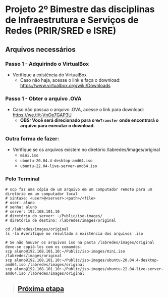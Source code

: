 # Projeto 2º Bimestre das disciplinas de Infraestrutura e Serviços de Redes (PRIR/SRED e ISRE)

## Arquivos necessários

### Passo 1 - Adquirindo o VirtualBox

- Verifique a existência do VirtualBox
  - Caso não haja, acesse o link e faça o download: https://www.virtualbox.org/wiki/Downloads

### Passo 1 - Obter o arquivo .OVA

- Caso não possua o arquivo .OVA, acesse o link para download: https://we.tl/t-VnOe7GAP3U
  - **OBS: Você será direcionado para o `WeTransfer` onde encontrará o arquivo para executar o download.**

### Outra forma de fazer:

- Verifique se os arquivos existem no diretório /labredes/images/original
  - `mini.iso`<br>
  - `ubuntu-20.04.4-desktop-amd64.iso`<br>
  - `ubuntu-22.04-live-server-amd64.iso`<br>

### Pelo Terminal

```shell
# scp faz uma cópia de um arquivo em um computador remoto para um diretório em um computador local
# sintaxe: <user>@<server>:<path>/<file>
# user: aluno
# senha: aluno
# server: 192.168.101.10
# diretório do server: ~/Public/iso-images/
# diretório de destino: /labredes/images/original

cd /labredes/images/original
ls -la #verifique no resultado a existência dos arquivos .iso

# Se não houver os arquivos iso na pasta /labredes/images/original deve-se copiá-los com os comandos:
scp aluno@192.168.101.10:~/Public/iso-images/mini.iso /labredes/images/original
scp aluno@192.168.101.10:~/Public/iso-images/ubuntu-20.04.4-desktop-amd64.iso /labredes/images/original
scp aluno@192.168.101.10:~/Public/iso-images/ubuntu-22.04-live-server-amd64.iso /labredes/images/original

```

> ## <a href="./Etapa 01 - Ambiente.md">Próxima etapa<a/>
